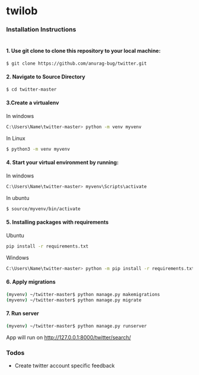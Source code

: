 # twilob
### Installation Instructions
#

#### 1.	Use git clone to clone this repository to your local machine: 
```sh 
$ git clone https://github.com/anurag-bug/twitter.git

```
#### 2. Navigate to Source Directory
```sh 
$ cd twitter-master
```

#### 3.Create a virtualenv
In windows
```sh
C:\Users\Name\twitter-master> python -m venv myvenv 
```
In Linux
```sh
$ python3 -m venv myvenv
```

#### 4. Start your virtual environment by running:
In windows
```sh
C:\Users\Name\twitter-master> myvenv\Scripts\activate
```
In ubuntu
```sh
$ source/myvenv/bin/activate
```
#### 5. Installing packages with requirements
Ubuntu
```sh
pip install -r requirements.txt
```
Windows
```sh
C:\Users\Name\twitter-master> python -m pip install -r requirements.txt
  ```
  
#### 6. Apply migrations
```sh
(myvenv) ~/twitter-master$ python manage.py makemigrations
(myvenv) ~/twitter-master$ python manage.py migrate
```
#### 7. Run server
```sh
(myvenv) ~/twitter-master$ python manage.py runserver
```
 App will run on http://127.0.0.1:8000/twitter/search/

### Todos

 - Create twitter account specific feedback
 

